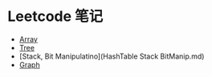# Leetcode 笔记

- [Array](Array.md)
- [Tree](Tree.md)
- [Stack, Bit Manipulatino](HashTable Stack BitManip.md)
- [Graph](Graph.md)

